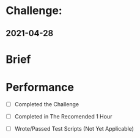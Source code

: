 # Challenge: 
## 2021-04-28 

# Brief 

# Performance 
- [ ] Completed the Challenge
- [ ] Completed in The Recomended 1 Hour
- [ ] Wrote/Passed Test Scripts (Not Yet Applicable)


